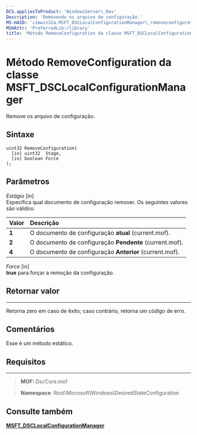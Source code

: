 ```yaml
---
DCS.appliesToProduct: 'WindowsServer\_Dev'
Description: 'Removendo os arquivo de configuração.'
MS-HAID: 'cimwin32a.MSFT_DSCLocalConfigurationManager\_removeconfiguration'
MSHAttr: 'PreferredLib:/library'
title: 'Método RemoveConfiguration da classe MSFT_DSCLocalConfigurationManager'
---
```


# Método RemoveConfiguration da classe MSFT_DSCLocalConfigurationManager

Remove os arquivo de configuração.

Sintaxe
------

```mof
uint32 RemoveConfiguration(
  [in] uint32  Stage,
  [in] boolean Force
);
```

Parâmetros
----------

*Estágio* \[in\]  
Especifica qual documento de configuração remover. Os seguintes valores são válidos:

|Valor |Descrição |
|:--- |:---|
|**1** | O documento de configuração **atual** (current.mof). |
|**2** | O documento de configuração **Pendente** (current.mof).  |
|**4** | O documento de configuração **Anterior** (current.mof). |

*Force* \[in\]  
**true** para forçar a remoção da configuração.

## Retornar valor
------------

Retorna zero em caso de êxito; caso contrário, retorna um código de erro.

## Comentários

Esse é um método estático.

## Requisitos
------------
>**MOF:** DscCore.mof

>**Namespace**: Root\Microsoft\Windows\DesiredStateConfiguration


## Consulte também


[**MSFT_DSCLocalConfigurationManager**](msft-dsclocalconfigurationmanager.md)


 

 





<!--HONumber=Apr16_HO2-->


